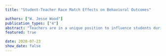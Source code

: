 ```yaml
---
title: "Student-Teacher Race Match Effects on Behavioral Outcomes"

authors: ["W. Jesse Wood"]
publication_types: ["4"]
abstract: "Teachers are in a unique position to influence students during their most formative years. Despite empirical evidence that racial congruence improves student academic success via test scores (Egalite et al., 2011; Dee, 2004), nearly half of students in the US are students of color while only one in five US teachers are people of color (NCES, 2019). In this paper, I provide evidence that diversifying the labor supply of teachers to better reflect the racial distribution of students could lead to increases in outcomes for students of color without diminishing outcomes for white students. I use administrative data spanning from 2008 to 2018 within the Los Angeles Unified School District, one of the most racially diverse school districts in the country, to measure the effect of student-teacher race matching on various student non-test score outcomes. I mitigate the concern that race matches are endogenous by including school-grade and student fixed effects into a linear regression model. This setting accounts for any potential sorting that occurs across schools with regards to the racial distribution of teachers as well as any unobserved time invariant student characteristics that may be correlated with race matching. Following Jackson (2018), I generate a behavioral index for each student and find that race matched students of color see an average increase of 0.082 standard deviations (on par with the effect size found in Jackson's work) in this behavioral index. My findings indicate that students of color also experience increases in the disaggregated measures of GPA, effort level, and cooperation and see decreases in suspensions and absenteeism when matched with a teacher of the same race.  I do not find statistically significant effects on any of these outcomes for white students. Because these non-test score outcomes lead to higher high school graduation rates, college enrollment rates, and wages (Heckman et al.,2013; Heckman et al., 2012; Jackson, 2018), such effects could lead to a tightening in the achievement and wage gap found between students of color and white students. This result can be achieved with an increase in institutional efforts to ensure teacher populations more closely reflect that of their students."
featured: true

date: 2020-07-23
show_date: false
---
```


